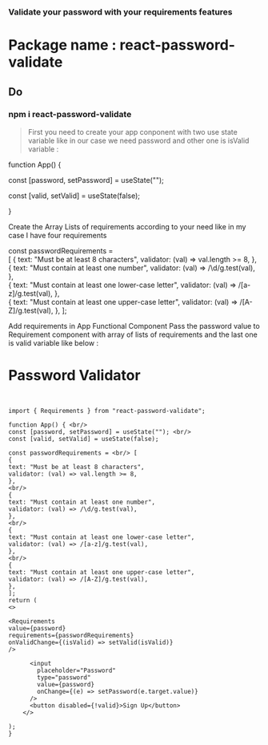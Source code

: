### Validate your password with your requirements features

# Package name : react-password-validate

## Do <br />

### npm i react-password-validate

> First you need to create your app conponent with two use state variable like in our case we need password and other one is isValid variable :

function App() {

const [password, setPassword] = useState(""); <br />

const [valid, setValid] = useState(false);

}

Create the Array Lists of requirements according to your need like in my case I have four requirements

const passwordRequirements = <br/> [
{
text: "Must be at least 8 characters",
validator: (val) => val.length >= 8,
},
<br/>
{
text: "Must contain at least one number",
validator: (val) => /\d/g.test(val),
},
<br/>
{
text: "Must contain at least one lower-case letter",
validator: (val) => /[a-z]/g.test(val),
},
<br/>
{
text: "Must contain at least one upper-case letter",
validator: (val) => /[A-Z]/g.test(val),
},
];

Add requirements in App Functional Component
Pass the password value to Requirement component with array of lists of requirements and the last one is valid variable like below :

<h1>Password Validator</h1>

```react


import { Requirements } from "react-password-validate";

function App() { <br/>
const [password, setPassword] = useState(""); <br/>
const [valid, setValid] = useState(false);

const passwordRequirements = <br/> [
{
text: "Must be at least 8 characters",
validator: (val) => val.length >= 8,
},
<br/>
{
text: "Must contain at least one number",
validator: (val) => /\d/g.test(val),
},
<br/>
{
text: "Must contain at least one lower-case letter",
validator: (val) => /[a-z]/g.test(val),
},
<br/>
{
text: "Must contain at least one upper-case letter",
validator: (val) => /[A-Z]/g.test(val),
},
];
return (
<>

<Requirements
value={password}
requirements={passwordRequirements}
onValidChange={(isValid) => setValid(isValid)}
/>

      <input
        placeholder="Password"
        type="password"
        value={password}
        onChange={(e) => setPassword(e.target.value)}
      />
      <button disabled={!valid}>Sign Up</button>
    </>

);
}

```
